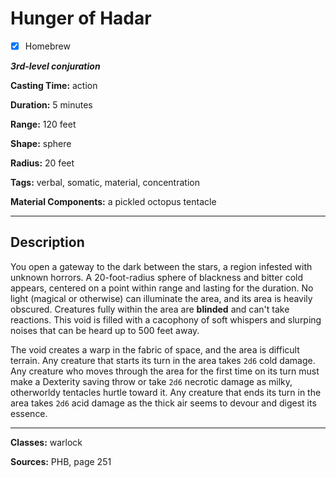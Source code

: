 # Hunger of Hadar

- [x] Homebrew

***3rd-level conjuration***

**Casting Time:** action

**Duration:** 5 minutes

**Range:** 120 feet

**Shape:** sphere

**Radius:** 20 feet

**Tags:** verbal, somatic, material, concentration

**Material Components:** a pickled octopus tentacle

---

## Description
You open a gateway to the dark between the stars, a region infested with unknown horrors. A 20-foot-radius sphere of blackness and bitter cold appears, centered on a point within range and lasting for the duration. No light (magical or otherwise) can illuminate the area, and its area is heavily obscured. Creatures fully within the area are **blinded** and can't take reactions. This void is filled with a cacophony of soft whispers and slurping noises that can be heard up to 500 feet away.

The void creates a warp in the fabric of space, and the area is difficult terrain. Any creature that starts its turn in the area takes `2d6` cold damage. Any creature who moves through the area for the first time on its turn must make a Dexterity saving throw or take `2d6` necrotic damage as milky, otherworldy tentacles hurtle toward it. Any creature that ends its turn in the area takes `2d6` acid damage as the thick air seems to devour and digest its essence.

---

**Classes:** warlock

**Sources:** PHB, page 251
